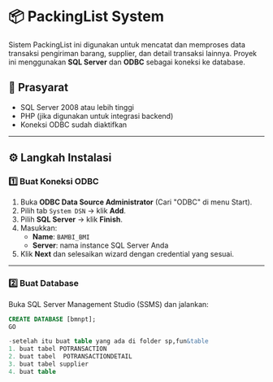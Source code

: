 # 📦 PackingList System

Sistem PackingList ini digunakan untuk mencatat dan memproses data transaksi pengiriman barang, supplier, dan detail transaksi lainnya. Proyek ini menggunakan **SQL Server** dan **ODBC** sebagai koneksi ke database.

## 🔧 Prasyarat

- SQL Server 2008 atau lebih tinggi
- PHP (jika digunakan untuk integrasi backend)
- Koneksi ODBC sudah diaktifkan

---

## ⚙️ Langkah Instalasi

### 1️⃣ Buat Koneksi ODBC

1. Buka **ODBC Data Source Administrator** (Cari "ODBC" di menu Start).
2. Pilih tab `System DSN` → klik **Add**.
3. Pilih **SQL Server** → klik **Finish**.
4. Masukkan:
   - **Name**: `BAMBI_BMI`
   - **Server**: nama instance SQL Server Anda
5. Klik **Next** dan selesaikan wizard dengan credential yang sesuai.

---

### 2️⃣ Buat Database

Buka SQL Server Management Studio (SSMS) dan jalankan:

```sql
CREATE DATABASE [bmnpt];
GO

-setelah itu buat table yang ada di folder sp,fun&table
1. buat tabel POTRANSACTION
2. buat tabel  POTRANSACTIONDETAIL
3. buat tabel supplier
4. buat table 
